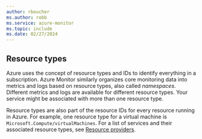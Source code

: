 ```yaml
---
author: rboucher
ms.author: robb
ms.service: azure-monitor
ms.topic: include
ms.date: 02/27/2024
---
```


## Resource types

Azure uses the concept of resource types and IDs to identify everything in a subscription. Azure Monitor similarly organizes core monitoring data into metrics and logs based on resource types, also called *namespaces*. Different metrics and logs are available for different resource types. Your service might be associated with more than one resource type.

Resource types are also part of the resource IDs for every resource running in Azure. For example, one resource type for a virtual machine is `Microsoft.Compute/virtualMachines`. For a list of services and their associated resource types, see [Resource providers](/azure/azure-resource-manager/management/resource-providers-and-types).
